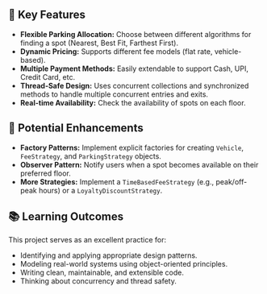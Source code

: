 
## 🔧 Key Features

*   **Flexible Parking Allocation:** Choose between different algorithms for finding a spot (Nearest, Best Fit, Farthest First).
*   **Dynamic Pricing:** Supports different fee models (flat rate, vehicle-based).
*   **Multiple Payment Methods:** Easily extendable to support Cash, UPI, Credit Card, etc.
*   **Thread-Safe Design:** Uses concurrent collections and synchronized methods to handle multiple concurrent entries and exits.
*   **Real-time Availability:** Check the availability of spots on each floor.

## 🚀 Potential Enhancements

*   **Factory Patterns:** Implement explicit factories for creating `Vehicle`, `FeeStrategy`, and `ParkingStrategy` objects.
*   **Observer Pattern:** Notify users when a spot becomes available on their preferred floor.
*   **More Strategies:** Implement a `TimeBasedFeeStrategy` (e.g., peak/off-peak hours) or a `LoyaltyDiscountStrategy`.

## 📚 Learning Outcomes

This project serves as an excellent practice for:
*   Identifying and applying appropriate design patterns.
*   Modeling real-world systems using object-oriented principles.
*   Writing clean, maintainable, and extensible code.
*   Thinking about concurrency and thread safety.